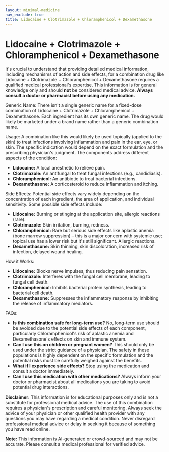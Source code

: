 ```yaml
---
layout: minimal-medicine
nav_exclude: true
title: Lidocaine + Clotrimazole + Chloramphenicol + Dexamethasone
---
```


# Lidocaine + Clotrimazole + Chloramphenicol + Dexamethasone

It's crucial to understand that providing detailed medical information, including mechanisms of action and side effects, for a combination drug like Lidocaine + Clotrimazole + Chloramphenicol + Dexamethasone requires a qualified medical professional's expertise.  This information is for general knowledge only and should **not** be considered medical advice.  **Always consult a doctor or pharmacist before using any medication.**

Generic Name:  There isn't a single generic name for a fixed-dose combination of Lidocaine + Clotrimazole + Chloramphenicol + Dexamethasone.  Each ingredient has its own generic name. The drug would likely be marketed under a brand name rather than a generic combination name.


Usage:  A combination like this would likely be used topically (applied to the skin) to treat infections involving inflammation and pain in the ear, eye, or skin. The specific indication would depend on the exact formulation and the prescribing physician's judgment. The components address different aspects of the condition:

* **Lidocaine:** A local anesthetic to relieve pain.
* **Clotrimazole:** An antifungal to treat fungal infections (e.g., candidiasis).
* **Chloramphenicol:** An antibiotic to treat bacterial infections.
* **Dexamethasone:** A corticosteroid to reduce inflammation and itching.


Side Effects:  Potential side effects vary widely depending on the concentration of each ingredient, the area of application, and individual sensitivity.  Some possible side effects include:

* **Lidocaine:** Burning or stinging at the application site, allergic reactions (rare).
* **Clotrimazole:** Skin irritation, burning, redness.
* **Chloramphenicol:**  Rare but serious side effects like aplastic anemia (bone marrow suppression) – this is a major concern with systemic use; topical use has a lower risk but it's still significant.  Allergic reactions.
* **Dexamethasone:** Skin thinning, skin discoloration, increased risk of infection, delayed wound healing.


How it Works:

* **Lidocaine:** Blocks nerve impulses, thus reducing pain sensation.
* **Clotrimazole:** Interferes with the fungal cell membrane, leading to fungal cell death.
* **Chloramphenicol:** Inhibits bacterial protein synthesis, leading to bacterial cell death.
* **Dexamethasone:**  Suppresses the inflammatory response by inhibiting the release of inflammatory mediators.


FAQs:

* **Is this combination safe for long-term use?**  No, long-term use should be avoided due to the potential side effects of each component, particularly Chloramphenicol's risk of aplastic anemia and Dexamethasone's effects on skin and immune system.
* **Can I use this on children or pregnant women?**  This should only be used under the strict guidance of a physician.  The safety in these populations is highly dependent on the specific formulation and the potential risks must be carefully weighed against the benefits.
* **What if I experience side effects?**  Stop using the medication and consult a doctor immediately.
* **Can I use this medication with other medications?**  Always inform your doctor or pharmacist about all medications you are taking to avoid potential drug interactions.

**Disclaimer:** This information is for educational purposes only and is not a substitute for professional medical advice.  The use of this combination requires a physician's prescription and careful monitoring.  Always seek the advice of your physician or other qualified health provider with any questions you may have regarding a medical condition.  Never disregard professional medical advice or delay in seeking it because of something you have read online.


**Note:** This information is AI-generated or crowd-sourced and may not be accurate. Please consult a medical professional for verified advice.